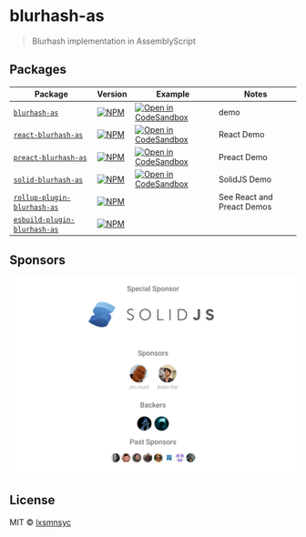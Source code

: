 # blurhash-as

> Blurhash implementation in AssemblyScript

## Packages

| Package | Version | Example | Notes |
| --- | --- | --- | --- |
| [`blurhash-as`](https://github.com/lxsmnsyc/blurhash-as/tree/main/packages/blurhash-as) | [![NPM](https://img.shields.io/npm/v/blurhash-as.svg)](https://www.npmjs.com/package/blurhash-as) | [![Open in CodeSandbox](https://img.shields.io/badge/Open%20in-CodeSandbox-blue?style=flat-square&logo=codesandbox)](https://codesandbox.io/s/github/lxsmnsyc/blurhash-as/tree/main/examples/vite-blurhash-demo) | demo |
| [`react-blurhash-as`](https://github.com/lxsmnsyc/blurhash-as/tree/main/packages/react) | [![NPM](https://img.shields.io/npm/v/blurhash-as.svg)](https://www.npmjs.com/package/react-blurhash-as) | [![Open in CodeSandbox](https://img.shields.io/badge/Open%20in-CodeSandbox-blue?style=flat-square&logo=codesandbox)](https://codesandbox.io/s/github/lxsmnsyc/blurhash-as/tree/main/examples/vite-react-demo) | React Demo |
| [`preact-blurhash-as`](https://github.com/lxsmnsyc/blurhash-as/tree/main/packages/preact) | [![NPM](https://img.shields.io/npm/v/blurhash-as.svg)](https://www.npmjs.com/package/preact-blurhash-as) | [![Open in CodeSandbox](https://img.shields.io/badge/Open%20in-CodeSandbox-blue?style=flat-square&logo=codesandbox)](https://codesandbox.io/s/github/lxsmnsyc/blurhash-as/tree/main/examples/vite-preact-demo) | Preact Demo |
| [`solid-blurhash-as`](https://github.com/lxsmnsyc/blurhash-as/tree/main/packages/solid) | [![NPM](https://img.shields.io/npm/v/blurhash-as.svg)](https://www.npmjs.com/package/solid-blurhash-as) | [![Open in CodeSandbox](https://img.shields.io/badge/Open%20in-CodeSandbox-blue?style=flat-square&logo=codesandbox)](https://codesandbox.io/s/github/lxsmnsyc/blurhash-as/tree/main/examples/vite-solid-demo) | SolidJS Demo |
| [`rollup-plugin-blurhash-as`](https://github.com/lxsmnsyc/blurhash-as/tree/main/packages/rollup) | [![NPM](https://img.shields.io/npm/v/blurhash-as.svg)](https://www.npmjs.com/package/rollup-plugin-blurhash-as) | | See React and Preact Demos |
| [`esbuild-plugin-blurhash-as`](https://github.com/lxsmnsyc/blurhash-as/tree/main/packages/esbuild) | [![NPM](https://img.shields.io/npm/v/blurhash-as.svg)](https://www.npmjs.com/package/esbuild-plugin-blurhash-as) | | |

## Sponsors

![Sponsors](https://github.com/lxsmnsyc/sponsors/blob/main/sponsors.svg?raw=true)

## License

MIT © [lxsmnsyc](https://github.com/lxsmnsyc)
